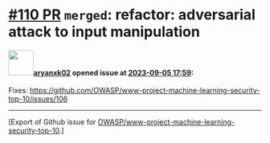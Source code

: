 # [\#110 PR](https://github.com/OWASP/www-project-machine-learning-security-top-10/pull/110) `merged`: refactor: adversarial attack to input manipulation

#### <img src="https://avatars.githubusercontent.com/u/59761275?u=4e5c4c8a6242383369a6696ab3e21d1df9c875d1&v=4" width="50">[aryanxk02](https://github.com/aryanxk02) opened issue at [2023-09-05 17:59](https://github.com/OWASP/www-project-machine-learning-security-top-10/pull/110):

Fixes: https://github.com/OWASP/www-project-machine-learning-security-top-10/issues/106




-------------------------------------------------------------------------------



[Export of Github issue for [OWASP/www-project-machine-learning-security-top-10](https://github.com/OWASP/www-project-machine-learning-security-top-10).]
